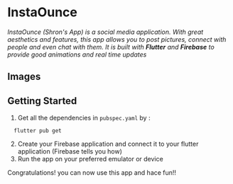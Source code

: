 # InstaOunce

_InstaOunce (Shron's App) is a social media application. With great aesthetics and features, this app allows you to post pictures, connect with people and even chat with them. It is built with **Flutter** and **Firebase** to provide good animations and real time updates_

## Images


## Getting Started

1. Get all the dependencies in `pubspec.yaml` by :
```
  flutter pub get
```
2. Create your Firebase application and connect it to your flutter application (Firebase tells you how)
3. Run the app on your preferred emulator or device

Congratulations! you can now use this app and hace fun!!

[^first]: Footnote: Disclaimer: this app was created for personal use and is a non-profit app. The name chosen (InstaOunce) is for comedic purposes.
